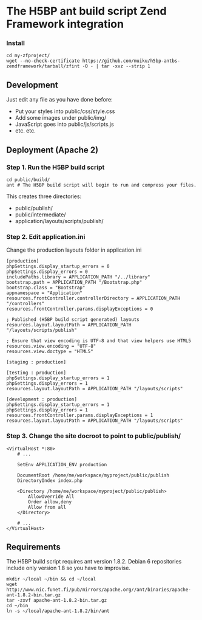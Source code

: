 # The H5BP ant build script Zend Framework integration

### Install

    cd my-zfproject/
    wget --no-check-certificate https://github.com/muiku/h5bp-antbs-zendframework/tarball/zfint -O - | tar -xvz --strip 1
    
## Development

Just edit any file as you have done before:

- Put your styles into public/css/style.css
- Add some images under public/img/
- JavaScript goes into public/js/scripts.js
- etc. etc.

## Deployment (Apache 2)

### Step 1. Run the H5BP build script

    cd public/build/
    ant # The H5BP build script will begin to run and compress your files.

This creates three directories:

- public/publish/
- public/intermediate/
- application/layouts/scripts/publish/

### Step 2. Edit application.ini

Change the production layouts folder in application.ini

    [production]
    phpSettings.display_startup_errors = 0
    phpSettings.display_errors = 0
    includePaths.library = APPLICATION_PATH "/../library"
    bootstrap.path = APPLICATION_PATH "/Bootstrap.php"
    bootstrap.class = "Bootstrap"
    appnamespace = "Application"
    resources.frontController.controllerDirectory = APPLICATION_PATH "/controllers"
    resources.frontController.params.displayExceptions = 0

    ; Published (H5BP build script generated) layouts
    resources.layout.layoutPath = APPLICATION_PATH "/layouts/scripts/publish"

    ; Ensure that view encoding is UTF-8 and that view helpers use HTML5
    resources.view.encoding = "UTF-8"
    resources.view.doctype = "HTML5"

    [staging : production]

    [testing : production]
    phpSettings.display_startup_errors = 1
    phpSettings.display_errors = 1
    resources.layout.layoutPath = APPLICATION_PATH "/layouts/scripts"

    [development : production]
    phpSettings.display_startup_errors = 1
    phpSettings.display_errors = 1
    resources.frontController.params.displayExceptions = 1
    resources.layout.layoutPath = APPLICATION_PATH "/layouts/scripts"

### Step 3. Change the site docroot to point to public/publish/

    <VirtualHost *:80>
        # ...

        SetEnv APPLICATION_ENV production

    	DocumentRoot /home/me/workspace/myproject/public/publish
        DirectoryIndex index.php

        <Directory /home/me/workspace/myproject/public/publish>
	    	AllowOverride All
		    Order allow,deny
    		Allow from all
	    </Directory>

        # ...
    </VirtualHost>

## Requirements

The H5BP build script requires ant version 1.8.2. Debian 6 repositories include only version 1.8 so you have to improvise.

    mkdir ~/local ~/bin && cd ~/local
    wget http://www.nic.funet.fi/pub/mirrors/apache.org//ant/binaries/apache-ant-1.8.2-bin.tar.gz
    tar -zxvf apache-ant-1.8.2-bin.tar.gz
    cd ~/bin
    ln -s ~/local/apache-ant-1.8.2/bin/ant
    
